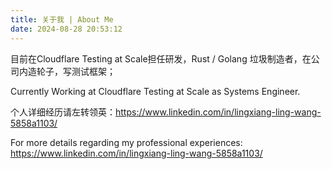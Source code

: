 ```yaml
---
title: 关于我 | About Me
date: 2024-08-28 20:53:12
---
```


目前在Cloudflare Testing at Scale担任研发，Rust / Golang 垃圾制造者，在公司内造轮子，写测试框架；

Currently Working at Cloudflare Testing at Scale as Systems Engineer. 

个人详细经历请左转领英：https://www.linkedin.com/in/lingxiang-ling-wang-5858a1103/

For more details regarding my professional experiences: https://www.linkedin.com/in/lingxiang-ling-wang-5858a1103/

